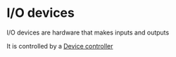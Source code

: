 # I/O devices

I/O devices are hardware that makes inputs and outputs

It is controlled by a [Device controller](Device%20controller.md)